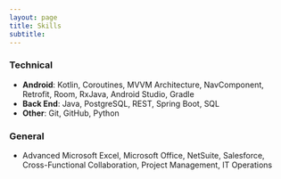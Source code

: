 ```yaml
---
layout: page
title: Skills
subtitle: 
---
```



### Technical
- **Android**: Kotlin, Coroutines, MVVM Architecture, NavComponent, Retrofit, Room, RxJava, Android Studio, Gradle
- **Back End**: Java, PostgreSQL, REST, Spring Boot, SQL
- **Other**: Git, GitHub, Python

### General
- Advanced Microsoft Excel, Microsoft Office, NetSuite, Salesforce, Cross-Functional Collaboration, Project Management, IT Operations
